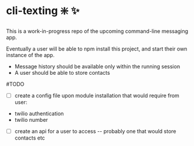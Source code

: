 # cli-texting :sparkle: :sparkles:

This is a work-in-progress repo of the upcoming command-line messaging app.

Eventually a user will be able to npm install this project, and start their own instance of the app. 
- Message history should be available only within the running session
- A user should be able to store contacts

#TODO
- [ ]  create a config file upon module installation that would require from user:
  - twilio authentication
  - twilio number
- [ ] create an api for a user to access -- probably one that would store contacts etc
